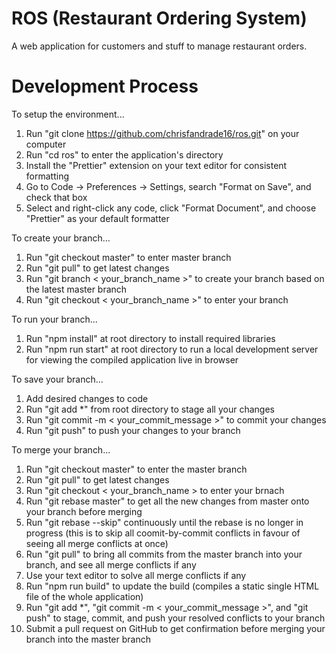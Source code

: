 # ROS (Restaurant Ordering System)

A web application for customers and stuff to manage restaurant orders.

# Development Process

To setup the environment...

1. Run "git clone https://github.com/chrisfandrade16/ros.git" on your computer
2. Run "cd ros" to enter the application's directory
3. Install the "Prettier" extension on your text editor for consistent formatting
4. Go to Code -> Preferences -> Settings, search "Format on Save", and check that box
5. Select and right-click any code, click "Format Document", and choose "Prettier" as your default formatter

To create your branch...

1. Run "git checkout master" to enter master branch
2. Run "git pull" to get latest changes
3. Run "git branch < your_branch_name >" to create your branch based on the latest master branch
4. Run "git checkout < your_branch_name >" to enter your branch

To run your branch...

1. Run "npm install" at root directory to install required libraries
2. Run "npm run start" at root directory to run a local development server for viewing the compiled application live in browser

To save your branch...

1. Add desired changes to code
2. Run "git add \*" from root directory to stage all your changes
3. Run "git commit -m < your_commit_message >" to commit your changes
4. Run "git push" to push your changes to your branch

To merge your branch...

1. Run "git checkout master" to enter the master branch
2. Run "git pull" to get latest changes
3. Run "git checkout < your_branch_name > to enter your brnach
4. Run "git rebase master" to get all the new changes from master onto your branch before merging
5. Run "git rebase --skip" continuously until the rebase is no longer in progress (this is to skip all coomit-by-commit conflicts in favour of seeing all merge conflicts at once)
6. Run "git pull" to bring all commits from the master branch into your branch, and see all merge conflicts if any
7. Use your text editor to solve all merge conflicts if any
8. Run "npm run build" to update the build (compiles a static single HTML file of the whole application)
9. Run "git add \*", "git commit -m < your_commit_message >", and "git push" to stage, commit, and push your resolved conflicts to your branch
10. Submit a pull request on GitHub to get confirmation before merging your branch into the master branch
